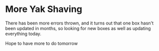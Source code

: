 # More Yak Shaving

There has been more errors thrown, and it turns out that one box hasn't been updated in months, so looking for new boxes as well as updating everything today.

Hope to have more to do tomorrow